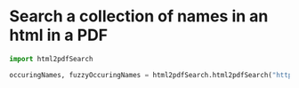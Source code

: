 # Search a collection of names in an html in a PDF

```python
import html2pdfSearch

occuringNames, fuzzyOccuringNames = html2pdfSearch.html2pdfSearch("https://www.jmlr.org/tmlr/editorial-board.html", "main.pdf")
```
